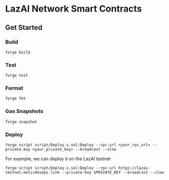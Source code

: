 # LazAI Network Smart Contracts

## Get Started

### Build

```shell
forge build
```

### Test

```shell
forge test
```

### Format

```shell
forge fmt
```

### Gas Snapshots

```shell
forge snapshot
```

### Deploy

```shell
forge script script/Deploy.s.sol:Deploy --rpc-url <your_rpc_url> --private-key <your_private_key> --broadcast --slow
```

For example, we can deploy it on the LazAI testnet

```shell
forge script script/Deploy.s.sol:Deploy --rpc-url https://lazai-testnet.metisdevops.link --private-key $PRIVATE_KEY --broadcast --slow
```
